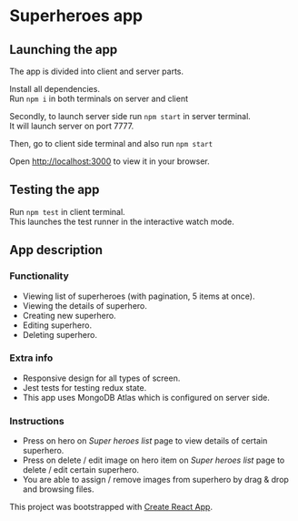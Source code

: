# Superheroes app

## Launching the app

The app is divided into client and server parts.

Install all dependencies.\
Run `npm i` in both terminals on server and client

Secondly, to launch server side run `npm start` in server terminal.\
It will launch server on port 7777.

Then, go to client side terminal and also run `npm start`

Open [http://localhost:3000](http://localhost:3000) to view it in your browser.

## Testing the app

Run `npm test` in client terminal.\
This launches the test runner in the interactive watch mode.

## App description

### Functionality

- Viewing list of superheroes (with pagination, 5 items at once).
- Viewing the details of superhero.
- Creating new superhero.
- Editing superhero.
- Deleting superhero.

### Extra info

- Responsive design for all types of screen.
- Jest tests for testing redux state.
- This app uses MongoDB Atlas which is configured on server side.

### Instructions

- Press on hero on *Super heroes list* page to view details of certain superhero.
- Press on delete / edit image on hero item on *Super heroes list* page to delete / edit certain superhero.
- You are able to assign / remove images from superhero by drag & drop and browsing files.

This project was bootstrapped with [Create React App](https://github.com/facebook/create-react-app).